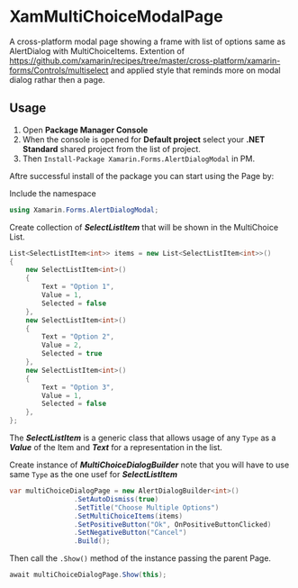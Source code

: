 # XamMultiChoiceModalPage
A cross-platform modal page showing a frame with list of options same as AlertDialog with MultiChoiceItems.
Extention of https://github.com/xamarin/recipes/tree/master/cross-platform/xamarin-forms/Controls/multiselect and applied style that reminds more on modal dialog rathar then a page.

## Usage
1. Open **Package Manager Console**
2. When the console is opened for **Default project** select your **.NET Standard** shared project from the list of project.
3. Then ```Install-Package Xamarin.Forms.AlertDialogModal``` in PM.

Aftre successful install of the package you can start using the Page by:

Include the namespace 
```csharp 
using Xamarin.Forms.AlertDialogModal;
```

Create collection of ***SelectListItem*** that will be shown in the MultiChoice List.
```csharp
List<SelectListItem<int>> items = new List<SelectListItem<int>>()
{
    new SelectListItem<int>()
    {
        Text = "Option 1",
        Value = 1,
        Selected = false
    },
    new SelectListItem<int>()
    {
        Text = "Option 2",
        Value = 2,
        Selected = true
    },
    new SelectListItem<int>()
    {
        Text = "Option 3",
        Value = 1,
        Selected = false
    },
};
```
The ***SelectListItem*** is a generic class that allows usage of any ```Type``` as a ***Value*** of the Item and ***Text*** for a representation in the list.

Create instance of ***MultiChoiceDialogBuilder*** note that you will have to use same ```Type``` as the one usef for ***SelectListItem***
```csharp
var multiChoiceDialogPage = new AlertDialogBuilder<int>()
                .SetAutoDismiss(true)
                .SetTitle("Choose Multiple Options")
                .SetMultiChoiceItems(items)
                .SetPositiveButton("Ok", OnPositiveButtonClicked)
                .SetNegativeButton("Cancel")
                .Build();
```

Then call the ```.Show()``` method of the instance passing the parent Page.
```csharp
await multiChoiceDialogPage.Show(this);
```
